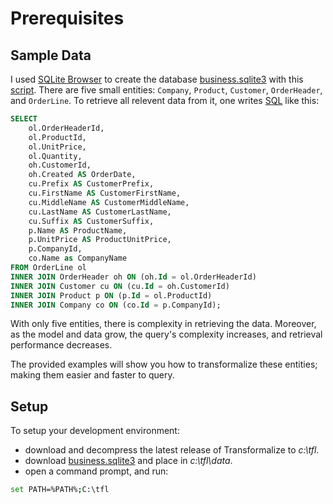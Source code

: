 # Prerequisites


## Sample Data

I used [SQLite Browser](http://sqlitebrowser.org/) to create the database [business.sqlite3](Files/business.sqlite3) with 
this [script](Files/business.sql). There are five small entities: `Company`, `Product`, `Customer`, `OrderHeader`, and `OrderLine`. 
To retrieve all relevent data from it, one writes [SQL](https://en.wikipedia.org/wiki/SQL) like this:

```sql
SELECT
	ol.OrderHeaderId,
	ol.ProductId,
	ol.UnitPrice,
	ol.Quantity,
	oh.CustomerId,
	oh.Created AS OrderDate,
	cu.Prefix AS CustomerPrefix,
	cu.FirstName AS CustomerFirstName,
	cu.MiddleName AS CustomerMiddleName,
	cu.LastName AS CustomerLastName,
	cu.Suffix AS CustomerSuffix,
	p.Name AS ProductName,
	p.UnitPrice AS ProductUnitPrice,
	p.CompanyId,
	co.Name as CompanyName
FROM OrderLine ol
INNER JOIN OrderHeader oh ON (oh.Id = ol.OrderHeaderId)
INNER JOIN Customer cu ON (cu.Id = oh.CustomerId)
INNER JOIN Product p ON (p.Id = ol.ProductId)
INNER JOIN Company co ON (co.Id = p.CompanyId);
```

With only five entities, there is complexity in retrieving the data.  Moreover, 
as the model and data grow, the query's complexity increases, and retrieval 
performance decreases.  

The provided examples will show you how to transformalize 
these entities; making them easier and faster to query.

## Setup

To setup your development environment:

- download and decompress the latest release of Transformalize to *c:\tfl*. 
- download [business.sqlite3](Files/business.sqlite3) and place in *c:\tfl\data*.
- open a command prompt, and run:

```bash
set PATH=%PATH%;C:\tfl
```



